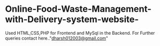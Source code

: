 # Online-Food-Waste-Management-with-Delivery-system-website-
Used HTML,CSS,PHP for Frontend and MySql in the Backend.
For Further queries contact here.."dharsh012003@gmail.com"
